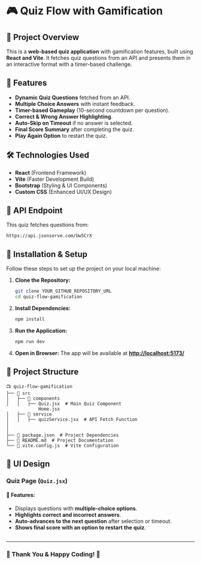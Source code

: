# 🎮 Quiz Flow with Gamification

## 📌 Project Overview

This is a **web-based quiz application** with gamification features, built using **React and Vite**. It fetches quiz questions from an API and presents them in an interactive format with a timer-based challenge.

## 🚀 Features

- **Dynamic Quiz Questions** fetched from an API.
- **Multiple Choice Answers** with instant feedback.
- **Timer-based Gameplay** (10-second countdown per question).
- **Correct & Wrong Answer Highlighting**.
- **Auto-Skip on Timeout** if no answer is selected.
- **Final Score Summary** after completing the quiz.
- **Play Again Option** to restart the quiz.

## 🛠️ Technologies Used

- **React** (Frontend Framework)
- **Vite** (Faster Development Build)
- **Bootstrap** (Styling & UI Components)
- **Custom CSS** (Enhanced UI/UX Design)

## 🔗 API Endpoint

This quiz fetches questions from:

```
https://api.jsonserve.com/Uw5CrX
```

## 👅 Installation & Setup

Follow these steps to set up the project on your local machine:

1. **Clone the Repository:**

   ```sh
   git clone YOUR_GITHUB_REPOSITORY_URL
   cd quiz-flow-gamification
   ```

2. **Install Dependencies:**

   ```sh
   npm install
   ```

3. **Run the Application:**

   ```sh
   npm run dev
   ```

4. **Open in Browser:**
   The app will be available at **[http://localhost:5173/](http://localhost:5173/)**

## 📂 Project Structure

```
📺 quiz-flow-gamification
├── 📁 src
│   ├── 📁 components
│   │   ├── Quiz.jsx  # Main Quiz Component
            Home.jsx
│   ├── 📁 service
│   │   ├── quizService.jsx  # API Fetch Function
│ 
│ 
├── 📄 package.json  # Project Dependencies
├── 📄 README.md  # Project Documentation
└── 📄 vite.config.js  # Vite Configuration
```

## 🎨 UI Design

### Quiz Page (`Quiz.jsx`)

#### 📌 Features:

- Displays questions with **multiple-choice options**.
- **Highlights correct and incorrect answers**.
- **Auto-advances to the next question** after selection or timeout.
- **Shows final score with an option to restart the quiz**.

##

---

### 🎉 Thank You & Happy Coding! 🚀

